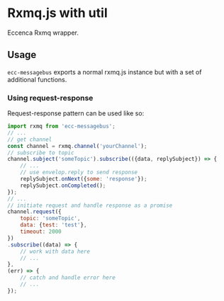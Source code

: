 # Rxmq.js with util

Eccenca Rxmq wrapper.

## Usage

`ecc-messagebus` exports a normal rxmq.js instance but with a set of additional functions.

### Using request-response

Request-response pattern can be used like so:

```js
import rxmq from 'ecc-messagebus';
// ...
// get channel
const channel = rxmq.channel('yourChannel');
// subscribe to topic
channel.subject('someTopic').subscribe(({data, replySubject}) => {
    // ...
    // use envelop.reply to send response
    replySubject.onNext({some: 'response'});
    replySubject.onCompleted();
});
// ...
// initiate request and handle response as a promise
channel.request({
    topic: 'someTopic',
    data: {test: 'test'},
    timeout: 2000
})
.subscribe((data) => {
    // work with data here
    // ...
},
(err) => {
    // catch and handle error here
    // ...
});
```
